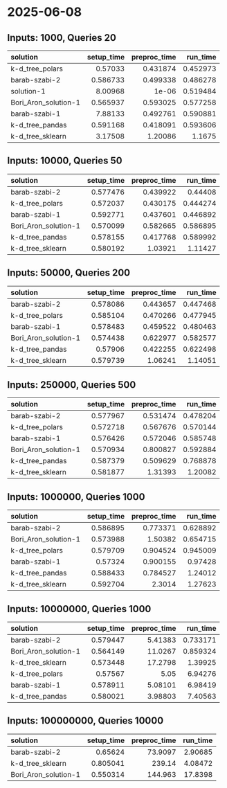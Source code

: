# 2025-06-08

## Inputs: 1000, Queries 20

| solution             |   setup_time |   preproc_time |   run_time |
|:---------------------|-------------:|---------------:|-----------:|
| k-d_tree_polars      |     0.57033  |       0.431874 |   0.452973 |
| barab-szabi-2        |     0.586733 |       0.499338 |   0.486278 |
| solution-1           |     8.00968  |       1e-06    |   0.519484 |
| Bori_Aron_solution-1 |     0.565937 |       0.593025 |   0.577258 |
| barab-szabi-1        |     7.88133  |       0.492761 |   0.590881 |
| k-d_tree_pandas      |     0.591168 |       0.418091 |   0.593606 |
| k-d_tree_sklearn     |     3.17508  |       1.20086  |   1.1675   |

## Inputs: 10000, Queries 50

| solution             |   setup_time |   preproc_time |   run_time |
|:---------------------|-------------:|---------------:|-----------:|
| barab-szabi-2        |     0.577476 |       0.439922 |   0.44408  |
| k-d_tree_polars      |     0.572037 |       0.430175 |   0.444274 |
| barab-szabi-1        |     0.592771 |       0.437601 |   0.446892 |
| Bori_Aron_solution-1 |     0.570099 |       0.582665 |   0.586895 |
| k-d_tree_pandas      |     0.578155 |       0.417768 |   0.589992 |
| k-d_tree_sklearn     |     0.580192 |       1.03921  |   1.11427  |

## Inputs: 50000, Queries 200

| solution             |   setup_time |   preproc_time |   run_time |
|:---------------------|-------------:|---------------:|-----------:|
| barab-szabi-2        |     0.578086 |       0.443657 |   0.447468 |
| k-d_tree_polars      |     0.585104 |       0.470266 |   0.477945 |
| barab-szabi-1        |     0.578483 |       0.459522 |   0.480463 |
| Bori_Aron_solution-1 |     0.574438 |       0.622977 |   0.582577 |
| k-d_tree_pandas      |     0.57906  |       0.422255 |   0.622498 |
| k-d_tree_sklearn     |     0.579739 |       1.06241  |   1.14051  |

## Inputs: 250000, Queries 500

| solution             |   setup_time |   preproc_time |   run_time |
|:---------------------|-------------:|---------------:|-----------:|
| barab-szabi-2        |     0.577967 |       0.531474 |   0.478204 |
| k-d_tree_polars      |     0.572718 |       0.567676 |   0.570144 |
| barab-szabi-1        |     0.576426 |       0.572046 |   0.585748 |
| Bori_Aron_solution-1 |     0.570934 |       0.800827 |   0.592884 |
| k-d_tree_pandas      |     0.587379 |       0.509629 |   0.768878 |
| k-d_tree_sklearn     |     0.581877 |       1.31393  |   1.20082  |

## Inputs: 1000000, Queries 1000

| solution             |   setup_time |   preproc_time |   run_time |
|:---------------------|-------------:|---------------:|-----------:|
| barab-szabi-2        |     0.586895 |       0.773371 |   0.628892 |
| Bori_Aron_solution-1 |     0.573988 |       1.50382  |   0.654715 |
| k-d_tree_polars      |     0.579709 |       0.904524 |   0.945009 |
| barab-szabi-1        |     0.57324  |       0.900155 |   0.97428  |
| k-d_tree_pandas      |     0.588433 |       0.784527 |   1.24012  |
| k-d_tree_sklearn     |     0.592704 |       2.3014   |   1.27623  |

## Inputs: 10000000, Queries 1000

| solution             |   setup_time |   preproc_time |   run_time |
|:---------------------|-------------:|---------------:|-----------:|
| barab-szabi-2        |     0.579447 |        5.41383 |   0.733171 |
| Bori_Aron_solution-1 |     0.564149 |       11.0267  |   0.859324 |
| k-d_tree_sklearn     |     0.573448 |       17.2798  |   1.39925  |
| k-d_tree_polars      |     0.57567  |        5.05    |   6.94276  |
| barab-szabi-1        |     0.578911 |        5.08101 |   6.98419  |
| k-d_tree_pandas      |     0.580021 |        3.98803 |   7.40563  |

## Inputs: 100000000, Queries 10000

| solution             |   setup_time |   preproc_time |   run_time |
|:---------------------|-------------:|---------------:|-----------:|
| barab-szabi-2        |     0.65624  |        73.9097 |    2.90685 |
| k-d_tree_sklearn     |     0.805041 |       239.14   |    4.08472 |
| Bori_Aron_solution-1 |     0.550314 |       144.963  |   17.8398  |